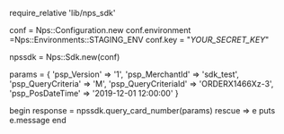 require_relative 'lib/nps_sdk'

conf = Nps::Configuration.new
conf.environment =Nps::Environments::STAGING_ENV
conf.key = "_YOUR_SECRET_KEY_"

npssdk = Nps::Sdk.new(conf)

params = {
    'psp_Version' => '1',
    'psp_MerchantId' => 'sdk_test',
    'psp_QueryCriteria' => 'M',
    'psp_QueryCriteriaId' => 'ORDERX1466Xz-3',
    'psp_PosDateTime' => '2019-12-01 12:00:00'
}

begin 
    response = npssdk.query_card_number(params) 
rescue => e 
    puts e.message 
end 
